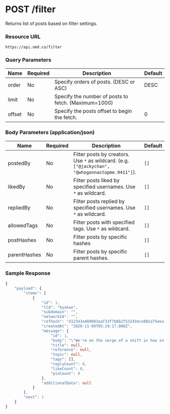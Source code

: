 # POST /filter

Returns list of posts based on filter settings.

### Resource URL
`https://api.nmd.co/filter`

### Query Parameters
| Name | Required | Description | Default |
|--|--|--|--|
| order | No | Specify orders of posts. (DESC or ASC) | DESC  |
| limit | No | Specify the number of posts to fetch. (Maximum=1000) |  |
| offset | No | Specify the posts offset to begin the fetch. | 0 |

### Body Parameters (application/json)

| Name | Required | Description | Default |
|--|--|--|--|
| postedBy | No | Filter posts by creators. Use `*` as wildcard. (e.g. `["@jackychan", "@whogonnastopme.9411"]`). | `[]`  |
| likedBy | No | Filter posts liked by specified usernames. Use `*` as wildcard. | `[]` |
| repliedBy | No | Filter posts replied by specified usernames. Use `*` as wildcard. | `[]` |
| allowedTags | No | Filter posts with specified tags. Use `*` as wildcard. | `[]` |
| postHashes | No | Filter posts by specific hashes | `[]` |
| parentHashes | No | Filter posts by specific parent hashes. | `[]` |

### Sample Response

```typescript
{
    "payload": {
        "items": [
            {
                "id": 1,
                "tld": "kyokan",
                "subdomain": "",
                "networkId": "",
                "refhash": "d12343a489083aaf33f7b8b2f53243dce802a75eea71eebaa0e27823da83d3b36b796f6b616e",
                "createdAt": "2020-11-09T05:29:17.000Z",
                "message": {
                    "id": 1,
                    "body": "\"We're on the verge of a shift in how information is exchanged, a decentralization revolution. I don't think anyone can stop this now.\"\n",
                    "title": null,
                    "reference": null,
                    "topic": null,
                    "tags": [],
                    "replyCount": 0,
                    "likeCount": 0,
                    "pinCount": 0
                },
                "additionalData": null
            }
        ],
        "next": 1
    }
}
```
